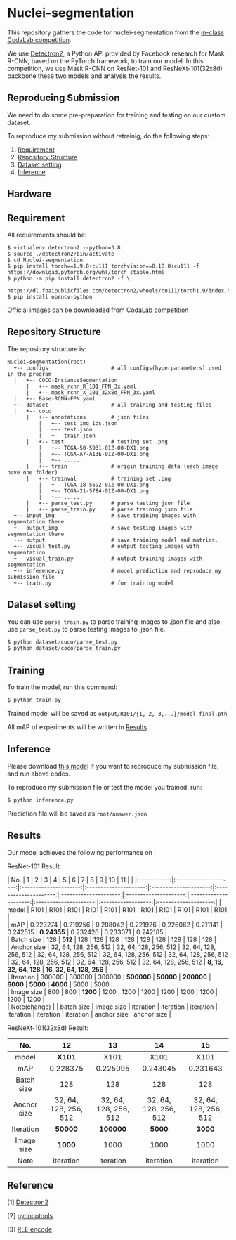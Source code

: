 # Nuclei-segmentation

This repository gathers the code for nuclei-segmentation from the [in-class CodaLab competition](https://codalab.lisn.upsaclay.fr/competitions/333?secret_key=3b31d945-289d-4da6-939d-39435b506ee5).

We use [Detectron2](https://github.com/facebookresearch/detectron2), a Python API provided by Facebook research for Mask R-CNN, based on the PyTorch framework, to train our model.
In this competition, we use  Mask R-CNN on ResNet-101 and ResNeXt-101(32x8d) backbone these two models and analysis the results.

## Reproducing Submission
We need to do some pre-preparation for training and testing on our custom dataset.

To reproduce my submission without retrainig, do the following steps:
1. [Requirement](#Requirement)
2. [Repository Structure](#Repository-Structure)
3. [Dataset setting](#Dataset-setting)
4. [Inference](#Inference)

## Hardware

<!-- Ubuntu 18.04.5 LTS

Intel® Core™ i7-3770 CPU @ 3.40GHz × 8

GeForce GTX 1080/PCIe/SSE2 -->


## Requirement
All requirements should be:

```env
$ virtualenv detectron2 --python=3.8
$ source ./detectron2/bin/activate
$ cd Nuclei-segmentation
$ pip install torch==1.9.0+cu111 torchvision==0.10.0+cu111 -f https://download.pytorch.org/whl/torch_stable.html
$ python -m pip install detectron2 -f \
  https://dl.fbaipublicfiles.com/detectron2/wheels/cu111/torch1.9/index.html
$ pip install opencv-python
```

Official images can be downloaded from [CodaLab competition](https://codalab.lisn.upsaclay.fr/competitions/333?secret_key=3b31d945-289d-4da6-939d-39435b506ee5#participate-get_data)


## Repository Structure

The repository structure is:
```
Nuclei-segmentation(root)
  +-- configs                    # all configs(hyperparameters) used in the program 
  |   +-- COCO-InstanceSegmentation
      |   +-- mask_rcnn_R_101_FPN_3x.yaml
      |   +-- mask_rcnn_X_101_32x8d_FPN_3x.yaml
  |   +-- Base-RCNN-FPN.yaml
  +-- dataset                    # all training and testing files
  |   +-- coco
      |   +-- annotations        # json files
          |   +-- test_img_ids.json   
          |   +-- test.json   
          |   +-- train.json   
      |   +-- test               # testing set .png  
          |   +-- TCGA-50-5931-01Z-00-DX1.png  
          |   +-- TCGA-A7-A13E-01Z-00-DX1.png 
          |   +-- ......
      |   +-- train              # origin training data (each image have one folder)
      |   +-- trainval           # training set .png
          |   +-- TCGA-18-5592-01Z-00-DX1.png   
          |   +-- TCGA-21-5784-01Z-00-DX1.png 
          |   +-- ...... 
      |   +-- parse_test.py      # parse testing json file
      |   +-- parse_train.py     # parse training json file
  +-- input_img                  # save training images with segmentation there
  +-- output_img                 # save testing images with segmentation there
  +-- output                     # save training model and matrics.
  +-- visual_test.py             # output testing images with segmentation
  +-- visual_train.py            # output training images with segmentation
  +-- inference.py               # model prediction and reproduce my submission file
  +-- train.py                   # for training model
```

## Dataset setting

You can use ```parse_train.py``` to parse training images to .json file and also use ```parse_test.py```  to parse testing images to .json file.

```py
$ python dataset/coco/parse_test.py
$ python dataset/coco/parse_train.py
```

## Training

To train the model, run this command:

```py
$ python train.py
```

Trained model will be saved as ```output/R101/{1, 2, 3,...}/model_final.pth```

All mAP of experiments will be written in [Results](#Results).

## Inference

Please download [this model]() if you want to reproduce my submission file, and run above codes.

To reproduce my submission file or test the model you trained, run:

```py
$ python inference.py
```

Prediction file will be saved as ```root/answer.json```

## Results

Our model achieves the following performance on :

ResNet-101 Result:

| No.         | 1                     | 2                     | 3                     | 4                     | 5                     | 6                     | 7                     | 8                     | 9                     | 10                 | 11                   |   |
|:-----------:|:---------------------:|:---------------------:|:---------------------:|:---------------------:|:---------------------:|:---------------------:|:---------------------:|:---------------------:|:---------------------:|:------------------:|:--------------------:|
| model       | R101                  | R101                  | R101                  | R101                  | R101                  | R101                  | R101                  | R101                  | R101                  | R101               | R101                 |   
| mAP         | 0.223274 | 0.219256 | 0.208042 | 0.221926 | 0.226062 | 0.211141 | 0.242515 | **0.24355** | 0.232426 | 0.233071 | 0.242185 |   
| Batch size  | 128 | **512** | 128 | 128 | 128 | 128 | 128 | 128 | 128 | 128 | 128 |   
| Anchor size | 32, 64, 128, 256, 512 | 32, 64, 128, 256, 512 | 32, 64, 128, 256, 512 | 32, 64, 128, 256, 512 | 32, 64, 128, 256, 512 | 32, 64, 128, 256, 512 | 32, 64, 128, 256, 512 | 32, 64, 128, 256, 512 | 32, 64, 128, 256, 512 | **8, 16, 32, 64, 128** | **16, 32, 64, 128, 256** |   
| Iteration   | 300000 | 300000 | 300000 | **500000** | **50000** | **200000** | **6000** | **5000** | **4000** | 5000 | 5000 |   
| Image size  | 800 | 800 | **1200** | 1200 | 1200 | 1200 | 1200 | 1200 | 1200 | 1200 | 1200 |   
| Note(change)        |                      | batch size            | image size            | iteration             | iteration             | iteration             | iteration             | iteration             | iteration             | anchor size        | anchor size          |   

ResNeXt-101(32x8d) Result:

| No.         | 12                    | 13                    | 14                    | 15                    |   
|:-----------:|:---------------------:|:---------------------:|:---------------------:|:---------------------:|
| model       | **X101**                  | X101                 | X101                  | X101                  |   
| mAP         | 0.228375 | 0.225095 | 0.243045 | 0.231643 |   
| Batch size  | 128 | 128 | 128 | 128 |   
| Anchor size | 32, 64, 128, 256, 512 | 32, 64, 128, 256, 512 | 32, 64, 128, 256, 512 | 32, 64, 128, 256, 512 |   
| Iteration   | **50000** | **100000** | **5000** | **3000** |   
| Image size  | **1000** | 1000 | 1000 | 1000 |   
| Note        | iteration             | iteration             | iteration             | iteration             |   


## Reference
[1] [Detectron2](https://github.com/facebookresearch/detectron2)

[2] [pycocotools](https://github.com/cocodataset/cocoapi/issues/131)

[3] [RLE encode](https://github.com/facebookresearch/detectron2/issues/347)
